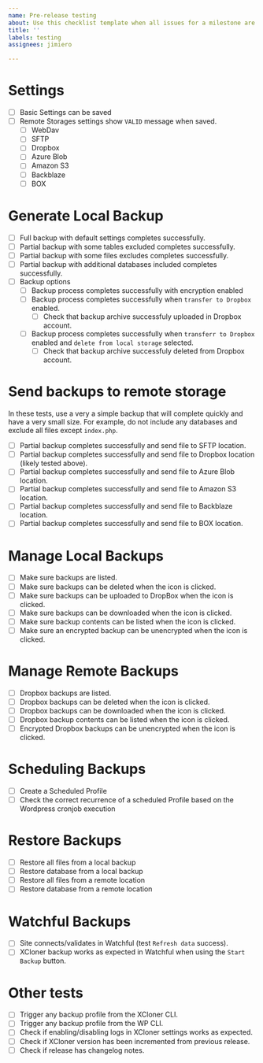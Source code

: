 ```yaml
---
name: Pre-release testing
about: Use this checklist template when all issues for a milestone are complete.
title: ''
labels: testing
assignees: jimiero

---
```


# Settings
- [ ] Basic Settings can be saved
- [ ] Remote Storages settings show `VALID` message when saved.
  - [ ] WebDav
  - [ ] SFTP
  - [ ] Dropbox
  - [ ] Azure Blob
  - [ ] Amazon S3
  - [ ] Backblaze
  - [ ] BOX

# Generate Local Backup
- [ ] Full backup with default settings completes successfully.
- [ ] Partial backup with some tables excluded completes successfully.
- [ ] Partial backup with some files excludes completes successfully.
- [ ] Partial backup with additional databases included completes successfully.
- [ ] Backup options
  - [ ] Backup process completes successfully with encryption enabled
  - [ ] Backup process completes successfully when `transfer to Dropbox` enabled.
    - [ ] Check that backup archive successfuly uploaded in Dropbox account.
  - [ ] Backup process completes successfully when `transferr to Dropbox` enabled and `delete from local storage` selected.
    - [ ] Check that backup archive successfuly deleted from Dropbox account.

# Send backups to remote storage

In these tests, use a very a simple backup that will complete quickly and have a very small size. For example, do not include any databases and exclude all files except `index.php`. 

  - [ ] Partial backup completes successfully and send file to SFTP location.
  - [ ] Partial backup completes successfully and send file to Dropbox location (likely tested above).
  - [ ] Partial backup completes successfully and send file to Azure Blob location.
  - [ ] Partial backup completes successfully and send file to Amazon S3 location.
  - [ ] Partial backup completes successfully and send file to Backblaze location.
  - [ ] Partial backup completes successfully and send file to BOX location.

# Manage Local Backups
- [ ] Make sure backups are listed.
- [ ] Make sure backups can be deleted when the icon is clicked. 
- [ ] Make sure backups can be uploaded to DropBox when the icon is clicked. 
- [ ] Make sure backups can be downloaded when the icon is clicked.
- [ ] Make sure backup contents can be listed when the icon is clicked.
- [ ] Make sure an encrypted backup can be unencrypted when the icon is clicked.

# Manage Remote Backups
- [ ] Dropbox backups are listed.
- [ ] Dropbox backups can be deleted when the icon is clicked.
- [ ] Dropbox backups can be downloaded when the icon is clicked.
- [ ] Dropbox backup contents can be listed when the icon is clicked.
- [ ] Encrypted Dropbox backups can be unencrypted when the icon is clicked.

# Scheduling Backups
- [ ] Create a Scheduled Profile
- [ ] Check the correct recurrence of a scheduled Profile based on the Wordpress cronjob execution

# Restore Backups
- [ ] Restore all files from a local backup
- [ ] Restore database from a local backup
- [ ] Restore all files from a remote location
- [ ] Restore database from a remote location

# Watchful Backups
- [ ] Site connects/validates in Watchful (test `Refresh data` success).
- [ ] XCloner backup works as expected in Watchful when using the `Start Backup` button.

# Other tests
- [ ] Trigger any backup profile from the XCloner CLI.
- [ ] Trigger any backup profile from the WP CLI.
- [ ] Check if enabling/disabling logs in XCloner settings works as expected.
- [ ] Check if XCloner version has been incremented from previous release.
- [ ] Check if release has changelog notes.
